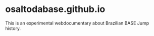 # osaltodabase.github.io

This is an experimental webdocumentary about Brazilian BASE Jump history. 
